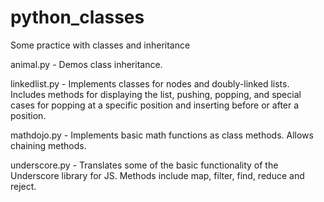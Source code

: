 # python_classes
Some practice with classes and inheritance 

animal.py - Demos class inheritance. 

linkedlist.py - Implements classes for nodes and doubly-linked lists. Includes methods for displaying the list, pushing, popping, and special cases for popping at a specific position and inserting before or after a position. 

mathdojo.py - Implements basic math functions as class methods. Allows chaining methods.

underscore.py - Translates some of the basic functionality of the Underscore library for JS. Methods include map, filter, find, reduce and reject. 

